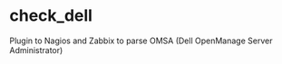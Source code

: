 check_dell
==========

Plugin to Nagios and Zabbix to parse OMSA (Dell OpenManage Server Administrator) 